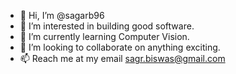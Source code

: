 - 👋 Hi, I’m @sagarb96
- 👀 I’m interested in building good software.
- 🌱 I’m currently learning Computer Vision.
- 💞️ I’m looking to collaborate on anything exciting.
- 📫 Reach me at my email sagr.biswas@gmail.com

<!---
sagarb96/sagarb96 is a ✨ special ✨ repository because its `README.md` (this file) appears on your GitHub profile.
You can click the Preview link to take a look at your changes.
--->
